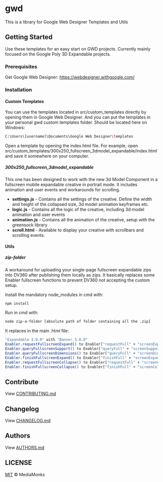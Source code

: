 # gwd

This is a library for Google Web Designer Templates and Utils

## Getting Started

Use these templates for an easy start on GWD projects. Currently mainly focused on the Google Poly 3D Expandable projects.

### Prerequisites

Get Google Web Designer: https://webdesigner.withgoogle.com/


### Installation

#### Custom Templates

You can use the templates located in src/custom_templates directly by opening them in Google Web Designer. And you can put the templates in your personal gwd custom templates folder. Should be located here on Windows:

```sh
C:\Users\[username]\Documents\Google Web Designer\templates
```

Open a template by opening the index.html file. 
For example, open src/custom_templates/300x250_fullscreen_3dmodel_expandable/index.html and save it somewhere on your computer.

##### 300x250_fullscreen_3dmodel_expandable

This one has been designed to work with the new 3d Model Component in a fullscreen mobile expandable creative in portrait mode. It includes animation and user events and workarounds for scrolling. 

* **settings.js** - Contains all the settings of the creative. Define the width and height of the collapsed size, 3d model animation keyframes etc.
* **logic.js** - Contains all the logic of the creative, including 3d model animation and user events
* **animation.js** - Contains all the animation of the creative, setup with the greensock library
* **scroll.html** - Available to display your creative with scrollbars and scrolling events.

#### Utils

##### zip-folder
A workaround for uploading your single-page fullscreen expandable zips into DV360 after publishing them locally as zips. It basically replaces some Enabler fullscreen functions to prevent DV360 not accepting the custom setup.

Install the mandatory node_modules in cmd with:	
```sh
npm install
```

Run in cmd with:
```sh
node zip-a-folder [absolute path of folder containing all the .zip]
```

It replaces in the main .html file:
```sh
"Expandable 3.0.0" with "Banner 3.0.0"
Enabler.requestFullscreenExpand() to Enabler["requestFull" + "screenExpand"]()
Enabler.queryFullscreenSupport() to Enabler["queryFull" + "screenSupport"]()
Enabler.queryFullscreenDimensions() to Enabler["queryFull" + "screenDimensions"]()
Enabler.finishFullscreenExpand() to Enabler["finishFull" + "screenExpand"]()
Enabler.requestFullscreenCollapse() to Enabler["requestFull" + "screenCollapse"]()
Enabler.finishFullscreenCollapse() to Enabler["finishFull" + "screenCollapse"]()
```


## Contribute

View [CONTRIBUTING.md](./CONTRIBUTING.md)


## Changelog

View [CHANGELOG.md](./CHANGELOG.md)


## Authors

View [AUTHORS.md](./AUTHORS.md)


## LICENSE

[MIT](./LICENSE) © MediaMonks




